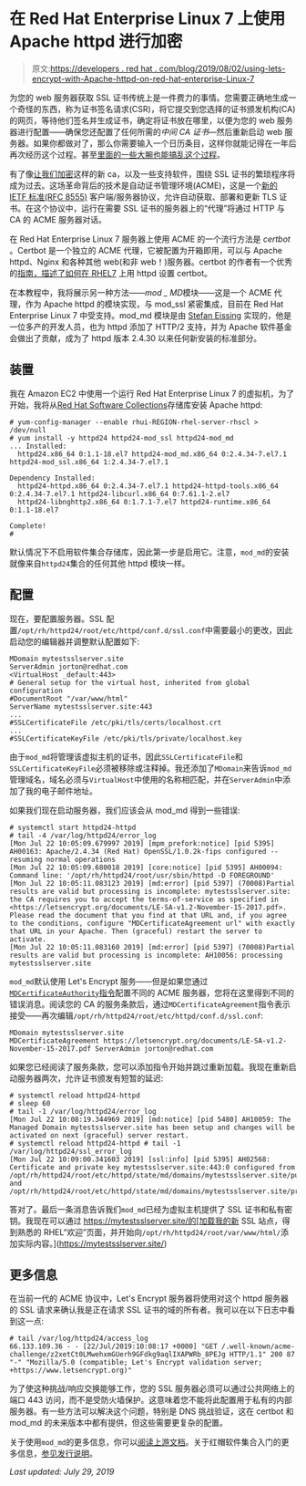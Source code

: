# 在 Red Hat Enterprise Linux 7 上使用 Apache httpd 进行加密

> 原文:[https://developers . red hat . com/blog/2019/08/02/using-lets-encrypt-with-Apache-httpd-on-red-hat-enterprise-Linux-7](https://developers.redhat.com/blog/2019/08/02/using-lets-encrypt-with-apache-httpd-on-red-hat-enterprise-linux-7)

为您的 web 服务器获取 SSL 证书传统上是一件费力的事情。您需要正确地生成一个奇怪的东西，称为证书签名请求(CSR)，将它提交到您选择的证书颁发机构(CA)的网页，等待他们签名并生成证书，确定将证书放在哪里，以便为您的 web 服务器进行配置——确保您还配置了任何所需的*中间 CA 证书*—然后重新启动 web 服务器。如果你都做对了，那么你需要输入一个日历条目，这样你就能记得在一年后再次经历这个过程。甚至[里面的一些大腕也能搞乱这个过程](https://www.pcworld.com/article/2906216/expired-google-certificate-temporarily-disrupts-gmail-service.html)。

有了像[让我们加密](https://letsencrypt.org/)这样的新 ca，以及一些支持软件，围绕 SSL 证书的繁琐程序将成为过去。这场革命背后的技术是自动证书管理环境(ACME)，这是一个[新的 IETF 标准(RFC 8555)](https://tools.ietf.org/html/rfc8555) 客户端/服务器协议，允许自动获取、部署和更新 TLS 证书。在这个协议中，运行在需要 SSL 证书的服务器上的“代理”将通过 HTTP 与 CA 的 ACME 服务器对话。

在 Red Hat Enterprise Linux 7 服务器上使用 ACME 的一个流行方法是 *certbot* 。Certbot 是一个独立的 ACME 代理，它被配置为开箱即用，可以与 Apache httpd、Nginx 和各种其他 web(和非 web！)服务器。certbot 的作者有一个优秀的[指南，描述了如何在 RHEL7](https://certbot.eff.org/lets-encrypt/centosrhel7-apache.html) 上用 httpd 设置 certbot。

在本教程中，我将展示另一种方法——*mod _ MD*模块——这是一个 ACME 代理，作为 Apache httpd 的模块实现，与 mod_ssl 紧密集成，目前在 Red Hat Enterprise Linux 7 中受支持。mod_md 模块是由 [Stefan Eissing](https://twitter.com/icing) 实现的，他是一位多产的开发人员，也为 httpd 添加了 HTTP/2 支持，并为 Apache 软件基金会做出了贡献，成为了 httpd 版本 2.4.30 以来任何新安装的标准部分。

## 装置

我在 Amazon EC2 中使用一个运行 Red Hat Enterprise Linux 7 的虚拟机，为了开始，我将从[Red Hat Software Collections](https://developers.redhat.com/products/softwarecollections/overview?extIdCarryOver=true&intcmp=701f20000012i8UAAQ&sc_cid=701f2000000RtqCAAS)存储库安装 Apache httpd:

```
# yum-config-manager --enable rhui-REGION-rhel-server-rhscl > /dev/null
# yum install -y httpd24 httpd24-mod_ssl httpd24-mod_md
... Installed:
  httpd24.x86_64 0:1.1-18.el7 httpd24-mod_md.x86_64 0:2.4.34-7.el7.1 httpd24-mod_ssl.x86_64 1:2.4.34-7.el7.1

Dependency Installed:
  httpd24-httpd.x86_64 0:2.4.34-7.el7.1 httpd24-httpd-tools.x86_64 0:2.4.34-7.el7.1 httpd24-libcurl.x86_64 0:7.61.1-2.el7 
  httpd24-libnghttp2.x86_64 0:1.7.1-7.el7 httpd24-runtime.x86_64 0:1.1-18.el7

Complete!
#
```

默认情况下不启用软件集合存储库，因此第一步是启用它。注意，`mod_md`的安装就像来自`httpd24`集合的任何其他 httpd 模块一样。

## 配置

现在，要配置服务器。SSL 配置`/opt/rh/httpd24/root/etc/httpd/conf.d/ssl.conf`中需要最小的更改，因此启动您的编辑器并调整默认配置如下:

```
MDomain mytestsslserver.site
ServerAdmin jorton@redhat.com 
<VirtualHost _default:443>
# General setup for the virtual host, inherited from global configuration
#DocumentRoot "/var/www/html"
ServerName mytestsslserver.site:443
...
#SSLCertificateFile /etc/pki/tls/certs/localhost.crt
...
#SSLCertificateKeyFile /etc/pki/tls/private/localhost.key
```

由于`mod_md`将管理该虚拟主机的证书，因此`SSLCertificateFile`和`SSLCertificateKeyFile`必须被移除或注释掉。我还添加了`MDomain`来告诉`mod_md`管理域名，域名必须与`VirtualHost`中使用的名称相匹配，并在`ServerAdmin`中添加了我的电子邮件地址。

如果我们现在启动服务器，我们应该会从 mod_md 得到一些错误:

```
# systemctl start httpd24-httpd
# tail -4 /var/log/httpd24/error_log 
[Mon Jul 22 10:05:09.679997 2019] [mpm_prefork:notice] [pid 5395] AH00163: Apache/2.4.34 (Red Hat) OpenSSL/1.0.2k-fips configured -- resuming normal operations
[Mon Jul 22 10:05:09.680018 2019] [core:notice] [pid 5395] AH00094: Command line: '/opt/rh/httpd24/root/usr/sbin/httpd -D FOREGROUND'
[Mon Jul 22 10:05:11.083123 2019] [md:error] [pid 5397] (70008)Partial results are valid but processing is incomplete: mytestsslserver.site: the CA requires you to accept the terms-of-service as specified in <https://letsencrypt.org/documents/LE-SA-v1.2-November-15-2017.pdf>. Please read the document that you find at that URL and, if you agree to the conditions, configure "MDCertificateAgreement url" with exactly that URL in your Apache. Then (graceful) restart the server to activate.
[Mon Jul 22 10:05:11.083160 2019] [md:error] [pid 5397] (70008)Partial results are valid but processing is incomplete: AH10056: processing mytestsslserver.site
```

`mod_md`默认使用 Let's Encrypt 服务——但是如果您通过 [`MDCertificateAuthority`指令](https://httpd.apache.org/docs/2.4/mod/mod_md.html#mdcertificateauthority)配置不同的 ACME 服务器，您将在这里得到不同的错误消息。阅读您的 CA 的服务条款后，通过`MDCertificateAgreement`指令表示接受——再次编辑`/opt/rh/httpd24/root/etc/httpd/conf.d/ssl.conf`:

```
MDomain mytestsslserver.site
MDCertificateAgreement https://letsencrypt.org/documents/LE-SA-v1.2-November-15-2017.pdf ServerAdmin jorton@redhat.com

```

如果您已经阅读了服务条款，您可以添加指令开始并跳过重新加载。我现在重新启动服务器两次，允许证书颁发有短暂的延迟:

```
# systemctl reload httpd24-httpd
# sleep 60
# tail -1 /var/log/httpd24/error_log 
[Mon Jul 22 10:08:19.344969 2019] [md:notice] [pid 5480] AH10059: The Managed Domain mytestsslserver.site has been setup and changes will be activated on next (graceful) server restart.
# systemctl reload httpd24-httpd # tail -1 /var/log/httpd24/ssl_error_log 
[Mon Jul 22 10:09:00.341603 2019] [ssl:info] [pid 5395] AH02568: Certificate and private key mytestsslserver.site:443:0 configured from /opt/rh/httpd24/root/etc/httpd/state/md/domains/mytestsslserver.site/pubcert.pem and /opt/rh/httpd24/root/etc/httpd/state/md/domains/mytestsslserver.site/privkey.pem
```

答对了。最后一条消息告诉我们`mod_md`已经为虚拟主机提供了 SSL 证书和私有密钥。我现在可以通过 https://mytestsslserver.site/的[加载我的新 SSL 站点，得到熟悉的 RHEL“欢迎”页面，并开始向`/opt/rh/httpd24/root/var/www/html/`添加实际内容。](https://mytestsslserver.site/)

## 更多信息

在当前一代的 ACME 协议中，Let's Encrypt 服务器将使用对这个 httpd 服务器的 SSL 请求来确认我是正在请求 SSL 证书的域的所有者。我可以在以下日志中看到这一点:

```
# tail /var/log/httpd24/access_log 
66.133.109.36 - - [22/Jul/2019:10:08:17 +0000] "GET /.well-known/acme-challenge/z2xetCt0LMwehxmGUerh9GFdkg9aqlIXAPWRb_8PEJg HTTP/1.1" 200 87 "-" "Mozilla/5.0 (compatible; Let's Encrypt validation server; +https://www.letsencrypt.org)"
```

为了使这种挑战/响应交换能够工作，您的 SSL 服务器必须可以通过公共网络上的端口 443 访问，而不是受防火墙保护。这意味着您不能将此配置用于私有的内部服务器。有一些方法可以解决这个问题，特别是 DNS 挑战验证，这在 certbot 和 mod_md 的未来版本中都有提供，但这些需要更复杂的配置。

关于使用`mod_md`的更多信息，你可以[阅读上游文档](https://httpd.apache.org/docs/2.4/mod/mod_md.html)。关于红帽软件集合入门的更多信息，[参见发行说明](https://access.redhat.com/documentation/en-us/red_hat_software_collections/3/html/3.2_release_notes/chap-installation#sect-Installation-Subscribe)。

*Last updated: July 29, 2019*